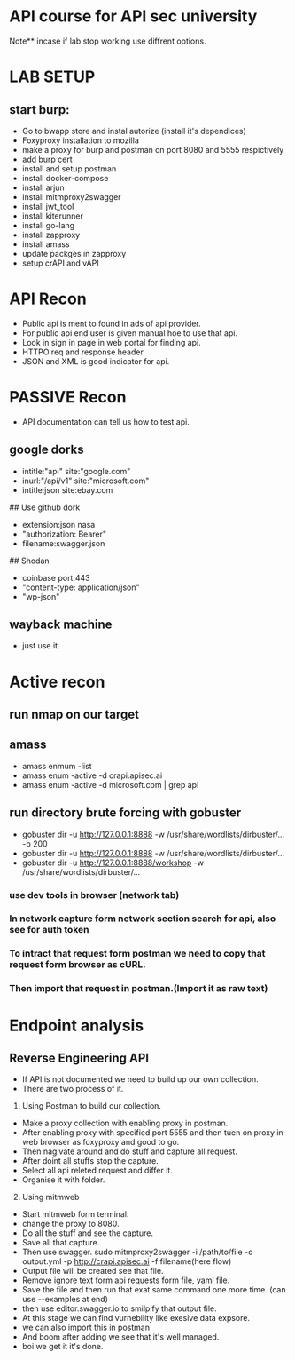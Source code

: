 # API course for API sec university
Note** incase if lab stop working use diffrent options.


#													LAB SETUP
## start burp:
- Go to bwapp store and instal autorize (install it's dependices)
- Foxyproxy installation to mozilla
- make a proxy for burp and postman on port 8080 and 5555 respictively
- add burp cert
- install and setup postman
- install docker-compose
- install arjun
- install mitmproxy2swagger
- install jwt_tool
- install kiterunner
- install go-lang
- install zapproxy
- install amass
- update packges in zapproxy
- setup crAPI and vAPI


#													API Recon

- Public api is ment to found in ads of api provider.
- For public api end user is given manual hoe to use that api.
- Look in sign in page in web portal for finding api.
- HTTPO req and response header.
- JSON and XML is good indicator for api.

# PASSIVE Recon

- API documentation can tell us how to test api.

## google dorks

- intitle:"api" site:"google.com"
- inurl:"/api/v1" site:"microsoft.com"
- intitle:json site:ebay.com

## Use github dork

- extension:json nasa
- "authorization: Bearer"
- filename:swagger.json

## Shodan

- coinbase port:443
- "content-type: application/json"
- "wp-json"

## wayback machine

- just use it 

<!-- left from active reconniance -->

# Active recon

## run nmap on our target
## amass
- amass enmum -list
- amass enum -active -d crapi.apisec.ai
- amass enum -active -d microsoft.com | grep api
## run directory brute forcing with gobuster
- gobuster dir -u http://127.0.0.1:8888 -w /usr/share/wordlists/dirbuster/... -b 200
- gobuster dir -u http://127.0.0.1:8888 -w /usr/share/wordlists/dirbuster/... 
- gobuster dir -u http://127.0.0.1:8888/workshop -w /usr/share/wordlists/dirbuster/... 
### use dev tools in browser (network tab)
### In network capture form network section search for api, also see for auth token
### To intract that request form postman we need to copy that request form browser as cURL.
### Then import that request in postman.(Import it as raw text)

# Endpoint analysis
## Reverse Engineering API
- If API is not documented we need to build up our own collection.
- There are two process of it.

1. Using Postman to build our collection.
- Make a proxy collection with enabling proxy in postman.
- After enabling proxy with specified port 5555 and then tuen on proxy in web browser as foxyproxy and good to go.
- Then nagivate around and do stuff and capture all request.
- After doint all stuffs stop the capture.
- Select all api releted request and differ it.
- Organise it with folder.

2. Using mitmweb
- Start mitmweb form terminal. 
- change the proxy to 8080. 
- Do all the stuff and see the capture. 
- Save all that capture. 
- Then use swagger.
sudo mitmproxy2swagger -i /path/to/file -o output.yml -p http://crapi.apisec.ai -f filename(here flow) 
- Output file will be created see that file.
- Remove ignore text form api requests form file, yaml file.
- Save the file and then run that exat same command one more time. (can use --examples at end)
- then use editor.swagger.io to smilpify that output file.
- At this stage we can find vurnebility like exesive data expsore.
- we can also import this in postman
- And boom after adding we see that it's well managed.
- boi we get it it's done.

<!-- levt form vurne..  -->
<!-- Fix the import error in postman -->


